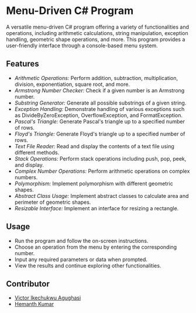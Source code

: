 # Menu-Driven C# Program

A versatile menu-driven C# program offering a variety of functionalities and operations, including arithmetic calculations, string manipulation, exception handling, geometric shape operations, and more. This program provides a user-friendly interface through a console-based menu system.

## Features

- *Arithmetic Operations:* Perform addition, subtraction, multiplication, division, exponentiation, square root, and more.
- *Armstrong Number Checker:* Check if a given number is an Armstrong number.
- *Substring Generator:* Generate all possible substrings of a given string.
- *Exception Handling:* Demonstrate handling of various exceptions such as DivideByZeroException, OverflowException, and FormatException.
- *Pascal's Triangle:* Generate Pascal's triangle up to a specified number of rows.
- *Floyd's Triangle:* Generate Floyd's triangle up to a specified number of rows.
- *Text File Reader:* Read and display the contents of a text file using different methods.
- *Stack Operations:* Perform stack operations including push, pop, peek, and display.
- *Complex Number Operations:* Perform arithmetic operations on complex numbers.
- *Polymorphism:* Implement polymorphism with different geometric shapes.
- *Abstract Class Usage:* Implement abstract classes to calculate area and perimeter of geometric shapes.
- *Resizable Interface:* Implement an interface for resizing a rectangle.

## Usage
- Run the program and follow the on-screen instructions.
- Choose an operation from the menu by entering the corresponding number.
- Input any required parameters or data when prompted.
- View the results and continue exploring other functionalities.

## Contributor

- [Victor Ikechukwu Agughasi](https://github.com/Victor-Ikechukwu)
- [Hemanth Kumar](https://github.com/Hemuvijay)
